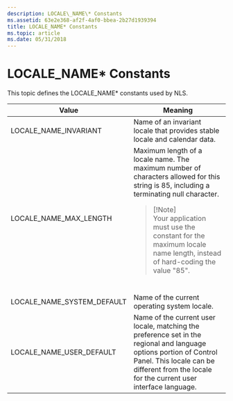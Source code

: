 ```yaml
---
description: LOCALE\_NAME\* Constants
ms.assetid: 63e2e368-af2f-4af0-bbea-2b27d1939394
title: LOCALE_NAME* Constants
ms.topic: article
ms.date: 05/31/2018
---
```


# LOCALE\_NAME\* Constants

This topic defines the LOCALE\_NAME\* constants used by NLS.



<table>
<colgroup>
<col style="width: 50%" />
<col style="width: 50%" />
</colgroup>
<thead>
<tr class="header">
<th>Value</th>
<th>Meaning</th>
</tr>
</thead>
<tbody>
<tr class="odd">
<td>LOCALE_NAME_INVARIANT</td>
<td>Name of an invariant locale that provides stable locale and calendar data.</td>
</tr>
<tr class="even">
<td>LOCALE_NAME_MAX_LENGTH</td>
<td>Maximum length of a locale name. The maximum number of characters allowed for this string is 85, including a terminating null character.
<blockquote>
[!Note]<br />
Your application must use the constant for the maximum locale name length, instead of hard-coding the value &quot;85&quot;.
</blockquote>
<br/></td>
</tr>
<tr class="odd">
<td>LOCALE_NAME_SYSTEM_DEFAULT</td>
<td>Name of the current operating system locale.</td>
</tr>
<tr class="even">
<td>LOCALE_NAME_USER_DEFAULT</td>
<td>Name of the current user locale, matching the preference set in the regional and language options portion of Control Panel. This locale can be different from the locale for the current user interface language.</td>
</tr>
</tbody>
</table>



 

 

 




